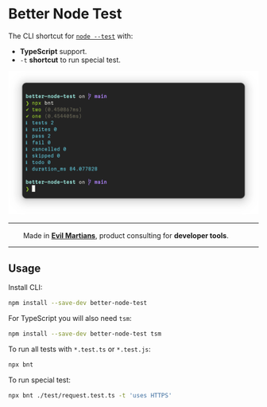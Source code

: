# Better Node Test

The CLI shortcut for [`node --test`](https://nodejs.org/api/test.html) with:

* **TypeScript** support.
* `-t` **shortcut** to run special test.

<p align="center">
  <img src="./screenshot.png" alt="Better Node Test CLI" width="721">
</p>

---

<img src="https://cdn.evilmartians.com/badges/logo-no-label.svg" alt="" width="22" height="16" />  Made in <b><a href="https://evilmartians.com/devtools?utm_source=nanoid&utm_campaign=devtools-button&utm_medium=github">Evil Martians</a></b>, product consulting for <b>developer tools</b>.

---

## Usage

Install CLI:

```sh
npm install --save-dev better-node-test
```

For TypeScript you will also need `tsm`:

```sh
npm install --save-dev better-node-test tsm
```

To run all tests with `*.test.ts` or `*.test.js`:

```sh
npx bnt
```

To run special test:

```sh
npx bnt ./test/request.test.ts -t 'uses HTTPS'
```
